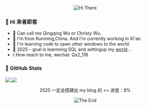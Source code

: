 <p align="center">
    <!-- https://github.com/kyechan99/capsule-render -->
    <img src="https://capsule-render.vercel.app/api?type=waving&color=gradient&height=250&&section=header&text=HI%20THERE&fontSize=90&fontAlign=50&fontAlignY=30&desc=here%20is%20wu&descAlign=50&descSize=30&descAlignY=60&animation=twinkling" alt="Hi There" title="Hi There"/>


### 👋 Hi 来者即客
- 👀 Can call me Qingqing Wu or Christy Wu.
- 🌆 I'm from Kunming,China. And I'm currently working in Xi'an.
- 🤔 I'm learning code to open other windows to the world. 
- 📝 2025 - goal is learnning SQL and settingup my [world](https://qwq1118.github.io)...
- 📞 How reach to me, wechat: Qx2_118


### 🌟 GitHub Stats
<div>
  <a href="https://github.com/QwQ1118">
    <img align=center src="https://github-readme-stats.vercel.app/api?username=QwQ1118&show_icons=true&count_private=true&include_all_commits=true&hide_title=false"/>
  </a>
  <a href="https://github.com/QwQ1118">
    <img align=center src="https://github-readme-stats.vercel.app/api/top-langs/?username=QwQ1118&layout=compact&hide_title=false&card_width=350" />
  </a>
</div>


<p align="center">
    2025 一定会搭建出 my blog 的 >> 进度：8%
</p>
 

<p align="center">
    <!-- https://github.com/kyechan99/capsule-render -->
    <img src="https://capsule-render.vercel.app/api?type=waving&color=gradient&height=300&&section=footer&text=THE%20END&fontSize=30&fontAlign=50&fontAlignY=70&desc=to%20free%20will,to%20the%20humanity&descAlign=50&descSize=50&descAlignY=40&animation=twinkling" alt="The End" title="The End"/>
</p>
